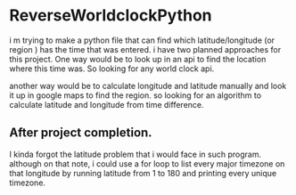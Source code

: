# ReverseWorldclockPython
i m trying to make a python file that can find which latitude/longitude (or region ) has the time that was entered.
i have two planned approaches for this project.
One way would be to look up in an api to find the location where this time was.
So looking for any world clock api.

another way would be to calculate longitude and latitude manually and look it up in google maps to find the region.
so looking for an algorithm to calculate latitude and longitude from time difference.


## After project completion.
I kinda forgot the latitude problem that i would face in such program.
although on that note, i could use a for loop to list every major timezone on that longitude by running latitude from 1 to 180 and printing every unique timezone.
